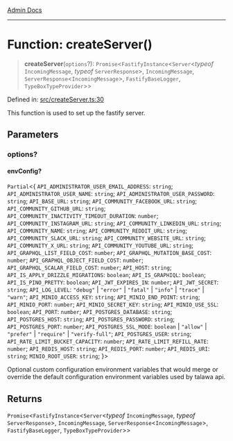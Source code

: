 [Admin Docs](/)

***

# Function: createServer()

> **createServer**(`options`?): `Promise`\<`FastifyInstance`\<`Server`\<*typeof* `IncomingMessage`, *typeof* `ServerResponse`\>, `IncomingMessage`, `ServerResponse`\<`IncomingMessage`\>, `FastifyBaseLogger`, `TypeBoxTypeProvider`\>\>

Defined in: [src/createServer.ts:30](https://github.com/NishantSinghhhhh/talawa-api/blob/247632fc07d0e643f8a2b70ebda11c58da436773/src/createServer.ts#L30)

This function is used to set up the fastify server.

## Parameters

### options?

#### envConfig?

`Partial`\<\{ `API_ADMINISTRATOR_USER_EMAIL_ADDRESS`: `string`; `API_ADMINISTRATOR_USER_NAME`: `string`; `API_ADMINISTRATOR_USER_PASSWORD`: `string`; `API_BASE_URL`: `string`; `API_COMMUNITY_FACEBOOK_URL`: `string`; `API_COMMUNITY_GITHUB_URL`: `string`; `API_COMMUNITY_INACTIVITY_TIMEOUT_DURATION`: `number`; `API_COMMUNITY_INSTAGRAM_URL`: `string`; `API_COMMUNITY_LINKEDIN_URL`: `string`; `API_COMMUNITY_NAME`: `string`; `API_COMMUNITY_REDDIT_URL`: `string`; `API_COMMUNITY_SLACK_URL`: `string`; `API_COMMUNITY_WEBSITE_URL`: `string`; `API_COMMUNITY_X_URL`: `string`; `API_COMMUNITY_YOUTUBE_URL`: `string`; `API_GRAPHQL_LIST_FIELD_COST`: `number`; `API_GRAPHQL_MUTATION_BASE_COST`: `number`; `API_GRAPHQL_OBJECT_FIELD_COST`: `number`; `API_GRAPHQL_SCALAR_FIELD_COST`: `number`; `API_HOST`: `string`; `API_IS_APPLY_DRIZZLE_MIGRATIONS`: `boolean`; `API_IS_GRAPHIQL`: `boolean`; `API_IS_PINO_PRETTY`: `boolean`; `API_JWT_EXPIRES_IN`: `number`; `API_JWT_SECRET`: `string`; `API_LOG_LEVEL`: `"debug"` \| `"error"` \| `"fatal"` \| `"info"` \| `"trace"` \| `"warn"`; `API_MINIO_ACCESS_KEY`: `string`; `API_MINIO_END_POINT`: `string`; `API_MINIO_PORT`: `number`; `API_MINIO_SECRET_KEY`: `string`; `API_MINIO_USE_SSL`: `boolean`; `API_PORT`: `number`; `API_POSTGRES_DATABASE`: `string`; `API_POSTGRES_HOST`: `string`; `API_POSTGRES_PASSWORD`: `string`; `API_POSTGRES_PORT`: `number`; `API_POSTGRES_SSL_MODE`: `boolean` \| `"allow"` \| `"prefer"` \| `"require"` \| `"verify-full"`; `API_POSTGRES_USER`: `string`; `API_RATE_LIMIT_BUCKET_CAPACITY`: `number`; `API_RATE_LIMIT_REFILL_RATE`: `number`; `API_REDIS_HOST`: `string`; `API_REDIS_PORT`: `number`; `API_REDIS_URI`: `string`; `MINIO_ROOT_USER`: `string`; \}\>

Optional custom configuration environment variables that would merge or override the default configuration environment variables used by talawa api.

## Returns

`Promise`\<`FastifyInstance`\<`Server`\<*typeof* `IncomingMessage`, *typeof* `ServerResponse`\>, `IncomingMessage`, `ServerResponse`\<`IncomingMessage`\>, `FastifyBaseLogger`, `TypeBoxTypeProvider`\>\>

